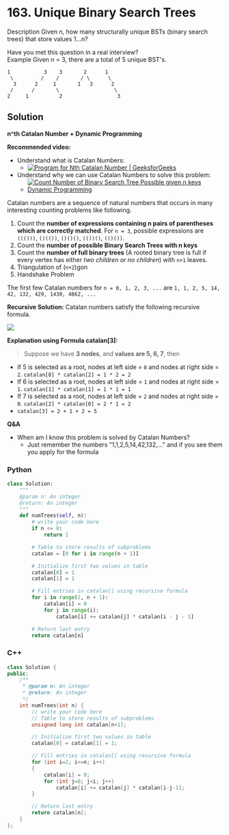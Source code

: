 # 163. Unique Binary Search Trees

Description
Given n, how many structurally unique BSTs (binary search trees) that store values 1...n?

Have you met this question in a real interview?  
Example
Given n = 3, there are a total of 5 unique BST's.

```
1           3    3       2      1
 \         /    /       / \      \
  3      2     1       1   3      2
 /      /       \                  \
2     1          2                  3
```


## Solution

**n^th Catalan Number + Dynamic Programming**

**Recommended video:**

- Understand what is Catalan Numbers:
  - [![Program for Nth Catalan Number | GeeksforGeeks](https://img.youtube.com/vi/2NZF2UKyh0g/0.jpg)](https://www.youtube.com/watch?v=2NZF2UKyh0g)
- Understand why we can use Catalan Numbers to solve this problem:
  - [![Count Number of Binary Search Tree Possible given n keys Dynamic Programming](https://img.youtube.com/vi/YDf982Lb84o/0.jpg)](https://www.youtube.com/watch?v=YDf982Lb84o)

Catalan numbers are a sequence of natural numbers that occurs in many interesting counting problems like following.

1. Count the **number of expressions containing n pairs of parentheses which are correctly matched**. For `n = 3`, possible expressions are `((()))`, `()(())`, `()()()`, `(())()`, `(()())`.
2. Count the **number of possible Binary Search Trees with n keys**
3. Count the **number of full binary trees** (A rooted binary tree is full if every vertex has either *two children or no children*) with `n+1` leaves.
4. Triangulation of (`n+2`)gon
5. Handshake Problem

The first few Catalan numbers for `n = 0, 1, 2, 3, ...` are `1, 1, 2, 5, 14, 42, 132, 429, 1430, 4862, ...`

**Recursive Solution:**
Catalan numbers satisfy the following recursive formula.

![](https://www.geeksforgeeks.org/wp-content/ql-cache/quicklatex.com-5caf1032c7225d073dd41cd7a9fa4e38_l3.svg)

**Explanation using Formula catalan[3]:**

> Suppose we have **3 nodes**, and **values are 5, 6, 7**, then

- If 5 is selected as a root, nodes at left side = `0` and nodes at right side = `2`. `catalan[0] * catalan[2] = 1 * 2 = 2`
- If 6 is selected as a root, nodes at left side = `1` and nodes at right side = `1`. `catalan[1] * catalan[1] = 1 * 1 = 1`
- If 7 is selected as a root, nodes at left side = `2` and nodes at right side = `0`. `catalan[2] * catalan[0] = 2 * 1 = 2`
- `catalan[3] = 2 + 1 + 2 = 5`

**Q&A**
- When am I know this problem is solved by Catalan Numbers?
  - Just remember the numbers "1,1,2,5,14,42,132,..." and if you see them you apply for the formula


### Python

```python
class Solution:
    """
    @param n: An integer
    @return: An integer
    """
    def numTrees(self, n):
        # write your code here
        if n <= 0:
            return 1

        # Table to store results of subproblems
        catalan = [0 for i in range(n + 1)]

        # Initialize first two values in table
        catalan[0] = 1
        catalan[1] = 1

        # Fill entries in catalan[] using recursive formula
        for i in range(2, n + 1):
            catalan[i] = 0
            for j in range(i):
                catalan[i] += catalan[j] * catalan[i - j - 1]

        # Return last entry
        return catalan[n]
```

### C++

```cpp
class Solution {
public:
    /**
     * @param n: An integer
     * @return: An integer
     */
    int numTrees(int n) {
        // write your code here
        // Table to store results of subproblems
        unsigned long int catalan[n+1];

        // Initialize first two values in table
        catalan[0] = catalan[1] = 1;

        // Fill entries in catalan[] using recursive formula
        for (int i=2; i<=n; i++)
        {
            catalan[i] = 0;
            for (int j=0; j<i; j++)
                catalan[i] += catalan[j] * catalan[i-j-1];
        }

        // Return last entry
        return catalan[n];
    }
};

```
